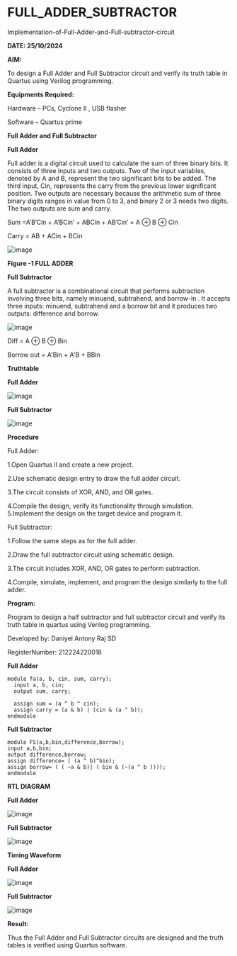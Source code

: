 # FULL_ADDER_SUBTRACTOR

Implementation-of-Full-Adder-and-Full-subtractor-circuit

**DATE: 25/10/2024**

**AIM:**

To design a Full Adder and Full Subtractor circuit and verify its truth table in Quartus using Verilog programming.

**Equipments Required:**

Hardware – PCs, Cyclone II , USB flasher

Software – Quartus prime

**Full Adder and Full Subtractor**

**Full Adder**

Full adder is a digital circuit used to calculate the sum of three binary bits. It consists of three inputs and two outputs. Two of the input variables, denoted by A and B, represent the two significant bits to be added. The third input, Cin, represents the carry from the previous lower significant position. Two outputs are necessary because the arithmetic sum of three binary digits ranges in value from 0 to 3, and binary 2 or 3 needs two digits. The two outputs are sum and carry.

Sum =A’B’Cin + A’BCin’ + ABCin + AB’Cin’ = A ⊕ B ⊕ Cin 

Carry = AB + ACin + BCin

![image](https://github.com/naavaneetha/FULL_ADDER_SUBTRACTOR/assets/154305477/0f30ba51-5ffb-4198-845f-18e054f675e7)

**Figure -1 FULL ADDER**

**Full Subtractor**

A full subtractor is a combinational circuit that performs subtraction involving three bits, namely minuend, subtrahend, and borrow-in . It accepts three inputs: minuend, subtrahend and a borrow bit and it produces two outputs: difference and borrow.

![image](https://github.com/naavaneetha/FULL_ADDER_SUBTRACTOR/assets/154305477/02b24f51-ab51-4304-9ad6-7b81ffc1ead5)

Diff = A ⊕ B ⊕ Bin 

Borrow out = A'Bin + A'B + BBin

**Truthtable**

**Full Adder**

![image](https://github.com/user-attachments/assets/f8afc41a-66e1-4660-a7e1-4b28093ed2d5)

**Full Subtractor**

![image](https://github.com/user-attachments/assets/a51d1be3-da7b-41e3-9888-2c8bbf222b32)

**Procedure**

Full Adder: 

1.Open Quartus II and create a new project. 

2.Use schematic design entry to draw the full adder circuit. 

3.The circuit consists of XOR, AND, and OR gates. 

4.Compile the design, verify its functionality through simulation. 5.Implement the design on the target device and program it.

Full Subtractor: 

1.Follow the same steps as for the full adder. 

2.Draw the full subtractor circuit using schematic design.

3.The circuit includes XOR, AND, OR gates to perform subtraction. 

4.Compile, simulate, implement, and program the design similarly to the full adder.

**Program:**

Program to design a half subtractor and full subtractor circuit and verify its truth table in quartus using Verilog programming.

Developed by: Daniyel Antony Raj SD

RegisterNumber: 212224220018

**Full Adder**
```
module fa(a, b, cin, sum, carry);
  input a, b, cin;
  output sum, carry;
  
  assign sum = (a ^ b ^ cin);
  assign carry = (a & b) | (cin & (a ^ b));
endmodule
```
**Full Subtractor**
```
module FS(a,b,bin,difference,borrow);
input a,b,bin;
output difference,borrow;
assign difference= ( (a ^ b)^bin);
assign borrow= ( ( ~a & b)| ( bin & (~(a ^ b ))));
endmodule
```
**RTL DIAGRAM**

**Full Adder**

![image](https://github.com/user-attachments/assets/4ae4e58f-7710-4b80-9bc5-08f4dc5afe6e)

**Full Subtractor**

![image](https://github.com/user-attachments/assets/ff68b900-1e10-4d7a-a9ed-2000f141156c)



**Timing Waveform**

**Full Adder**

![image](https://github.com/user-attachments/assets/b192938b-00f0-4357-bc42-52d0863eac77)

**Full Subtractor**

![image](https://github.com/user-attachments/assets/d392363a-6730-421f-a8f9-063246ff7bd2)



**Result:**

Thus the Full Adder and Full Subtractor circuits are designed and the truth tables is verified using Quartus software.




